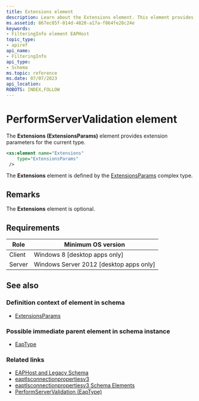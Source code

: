 ```yaml
---
title: Extensions element
description: Learn about the Extensions element. This element provides extension parameters for the current type. | Extensions element
ms.assetid: 867ec85f-014d-4820-a17a-f864fe28c24e
keywords:
- FilteringInfo element EAPHost
topic_type:
- apiref
api_name:
- FilteringInfo
api_type:
- Schema
ms.topic: reference
ms.date: 07/07/2023
api_location: 
ROBOTS: INDEX,FOLLOW
---
```


# PerformServerValidation element

The **Extensions (ExtensionsParams)** element provides extension parameters for the current type.

``` xml
<xs:element name="Extensions"
    type="ExtensionsParams"
 />
```

The **Extensions** element is defined by the [ExtensionsParams](eaptlsconnectionpropertiesv3schema-extensionparams-complextype.md) complex type.

## Remarks

The **Extensions** element is optional.

## Requirements

| Role | Minimum OS version |
|------|--------------------|
| Client | Windows 8 \[desktop apps only\] |
| Server | Windows Server 2012 \[desktop apps only\] |

## See also

### Definition context of element in schema

- [ExtensionsParams](eaptlsconnectionpropertiesv3schema-extensionparams-complextype.md)

### Possible immediate parent element in schema instance

- [EapType](eaptlsconnectionpropertiesv1schema-eaptype-element.md)

### Related links

- [EAPHost and Legacy Schema](eaphost-schemas.md)
- [eaptlsconnectionpropertiesv3](eaptlsconnectionpropertiesv3schema-schema.md)
- [eaptlsconnectionpropertiesv3 Schema Elements](eaptlsconnectionpropertiesv3schema-elements.md)
- [PerformServerValidation (EapType)](eaptlsconnectionpropertiesv1schema-performservervalidation-peapextensionstype-element.md)
